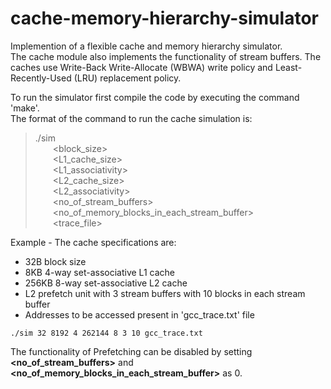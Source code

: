 # cache-memory-hierarchy-simulator
 Implemention of a flexible cache and memory hierarchy simulator.<br/>
 The cache module also implements the functionality of stream buffers. The caches use Write-Back Write-Allocate (WBWA) write policy and Least-Recently-Used (LRU) replacement policy.

To run the simulator first compile the code by executing the command 'make'.<br/>
The format of the command to run the cache simulation is:

>./sim<br/>
>&emsp;&emsp;<block_size><br/>
>&emsp;&emsp;<L1_cache_size><br/>
>&emsp;&emsp;<L1_associativity><br/>
>&emsp;&emsp;<L2_cache_size><br/>
>&emsp;&emsp;<L2_associativity><br/>
>&emsp;&emsp;<no_of_stream_buffers><br/>
>&emsp;&emsp;<no_of_memory_blocks_in_each_stream_buffer><br/>
>&emsp;&emsp;<trace_file><br/>

Example - The cache specifications are:
* 32B block size
* 8KB 4-way set-associative L1 cache
* 256KB 8-way set-associative L2 cache
* L2 prefetch unit with 3 stream buffers with 10 blocks in each stream buffer
* Addresses to be accessed present in 'gcc_trace.txt' file 

```./sim 32 8192 4 262144 8 3 10 gcc_trace.txt```

The functionality of Prefetching can be disabled by setting **<no_of_stream_buffers>** and **<no_of_memory_blocks_in_each_stream_buffer>** as 0.

